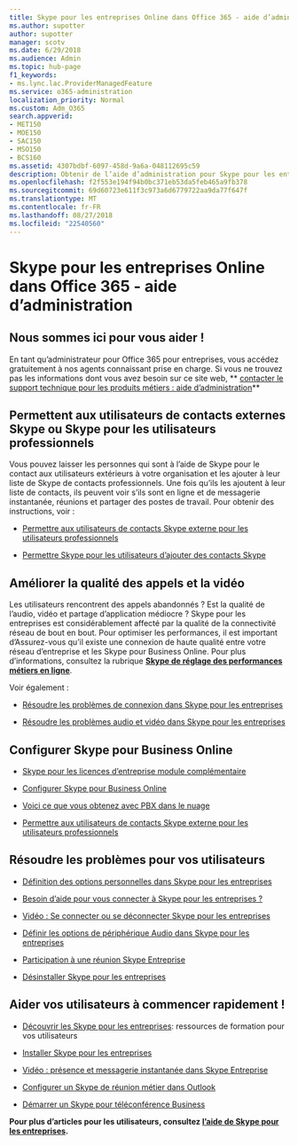 ```yaml
---
title: Skype pour les entreprises Online dans Office 365 - aide d’administration
ms.author: supotter
author: supotter
manager: scotv
ms.date: 6/29/2018
ms.audience: Admin
ms.topic: hub-page
f1_keywords:
- ms.lync.lac.ProviderManagedFeature
ms.service: o365-administration
localization_priority: Normal
ms.custom: Adm_O365
search.appverid:
- MET150
- MOE150
- SAC150
- MSO150
- BCS160
ms.assetid: 4307bdbf-6097-458d-9a6a-048112695c59
description: Obtenir de l’aide d’administration pour Skype pour les entreprises - configurer Skype pour l’entreprise, votre réseau, réunions et messagerie instantanée et l’accès externe pour les utilisateurs. configurer les paramètres, résoudre les problèmes et d’afficher les rapports d’utilisation.
ms.openlocfilehash: f2f553e194f94b0bc371eb53da5feb465a9fb378
ms.sourcegitcommit: 69d60723e611f3c973a6d6779722aa9da77f647f
ms.translationtype: MT
ms.contentlocale: fr-FR
ms.lasthandoff: 08/27/2018
ms.locfileid: "22540560"
---
```

# <a name="skype-for-business-online-in-office-365---admin-help"></a>Skype pour les entreprises Online dans Office 365 - aide d’administration

## <a name="were-here-to-help"></a>Nous sommes ici pour vous aider !

En tant qu’administrateur pour Office 365 pour entreprises, vous accédez gratuitement à nos agents connaissant prise en charge. Si vous ne trouvez pas les informations dont vous avez besoin sur ce site web, ** [contacter le support technique pour les produits métiers : aide d’administration](https://support.office.com/article/32a17ca7-6fa0-4870-8a8d-e25ba4ccfd4b)**
  
## <a name="let-your-users-contact-external-skype-or-skype-for-business-users"></a>Permettent aux utilisateurs de contacts externes Skype ou Skype pour les utilisateurs professionnels

Vous pouvez laisser les personnes qui sont à l’aide de Skype pour le contact aux utilisateurs extérieurs à votre organisation et les ajouter à leur liste de Skype de contacts professionnels. Une fois qu’ils les ajoutent à leur liste de contacts, ils peuvent voir s’ils sont en ligne et de messagerie instantanée, réunions et partager des postes de travail. Pour obtenir des instructions, voir :
  
- [Permettre aux utilisateurs de contacts Skype externe pour les utilisateurs professionnels](https://support.office.com/article/b414873a-0059-4cd5-aea1-e5d0857dbc94)
    
- [Permettre Skype pour les utilisateurs d’ajouter des contacts Skype](https://support.office.com/article/08666236-1894-42ae-8846-e49232bbc460)
    
## <a name="improve-call-and-video-quality"></a>Améliorer la qualité des appels et la vidéo

Les utilisateurs rencontrent des appels abandonnés ? Est la qualité de l’audio, vidéo et partage d’application médiocre ? Skype pour les entreprises est considérablement affecté par la qualité de la connectivité réseau de bout en bout. Pour optimiser les performances, il est important d’Assurez-vous qu’il existe une connexion de haute qualité entre votre réseau d’entreprise et les Skype pour Business Online. Pour plus d’informations, consultez la rubrique **[Skype de réglage des performances métiers en ligne](tune-skype-for-business-online-performance.md)**. 
  
Voir également :
  
- [Résoudre les problèmes de connexion dans Skype pour les entreprises](https://support.office.com/article/ca302828-783f-425c-bbe2-356348583771)
    
- [Résoudre les problèmes audio et vidéo dans Skype pour les entreprises](https://support.office.com/article/62777bc6-c52b-47ae-84ba-a8905c3b71dc)
    
## <a name="set-up-skype-for-business-online"></a>Configurer Skype pour Business Online

- [Skype pour les licences d’entreprise module complémentaire](https://support.office.com/article/3ed752b1-5983-43f9-bcfd-760619ab40a7)
    
- [Configurer Skype pour Business Online](https://support.office.com/article/40296968-e779-4259-980b-c2de1c044c6e)
    
- [Voici ce que vous obtenez avec PBX dans le nuage](https://support.office.com/article/bc9756d1-8a2f-42c4-98f6-afb17c29231c)
    
- [Permettre aux utilisateurs de contacts Skype externe pour les utilisateurs professionnels](https://support.office.com/article/b414873a-0059-4cd5-aea1-e5d0857dbc94)
    
## <a name="fix-problems-for-your-users"></a>Résoudre les problèmes pour vos utilisateurs

- [Définition des options personnelles dans Skype pour les entreprises](https://support.office.com/article/68bacc31-71d3-44c3-a4d4-64da78c447aa#bkmk-stop-automatic-startup)
    
- [Besoin d’aide pour vous connecter à Skype pour les entreprises ?](https://support.office.com/article/448b8ea7-5b33-444a-afd4-175fc9930d05)
    
- [Vidéo : Se connecter ou se déconnecter Skype pour les entreprises](https://support.office.com/article/8abed4b3-ac48-493e-9d76-0e10140e9451)
    
- [Définir les options de périphérique Audio dans Skype pour les entreprises](https://support.office.com/article/2533d929-9814-4349-8ae4-fca29246e2ff)
    
- [Participation à une réunion Skype Entreprise](https://support.office.com/article/3862be6d-758a-4064-a016-67c0febf3cd5)
    
- [Désinstaller Skype pour les entreprises](https://support.office.com/article/28C4A036-7F22-406C-B7F4-87894CBAF902)
    
## <a name="help-your-users-get-started-quickly"></a>Aider vos utilisateurs à commencer rapidement !

- [Découvrir les Skype pour les entreprises](https://support.office.com/article/8a3491a3-c095-4718-80cf-cbbe4afe4eba): ressources de formation pour vos utilisateurs 
    
- [Installer Skype pour les entreprises](https://support.office.com/article/8a0d4da8-9d58-44f9-9759-5c8f340cb3fb)
    
- [Vidéo : présence et messagerie instantanée dans Skype Entreprise](https://support.office.com/article/c873b869-4ce0-4375-9bea-5de150eaf081)
    
- [Configurer un Skype de réunion métier dans Outlook](https://support.office.com/article/b8305620-d16e-4667-989d-4a977aad6556)
    
- [Démarrer un Skype pour téléconférence Business](https://support.office.com/article/8dc8ac52-91ac-4db9-8672-11551fdaf997)
    
 **Pour plus d’articles pour les utilisateurs, consultez [l’aide de Skype pour les entreprises](https://support.office.com/article/4fbe07ce-6b15-4a06-bcf0-baea57890410).**
  


